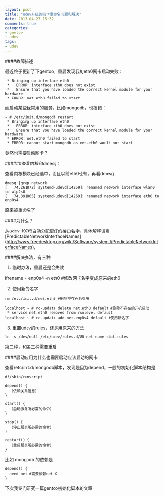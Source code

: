 ```yaml
---
layout: post
title: "udev升级的网卡重命名问题和解决"
date: 2013-04-27 15:32
comments: true
categories: 
- gentoo
- udev
tags:
- udev
---
```


####故障描述

最近终于更新了下gentoo，重启发现我的eth0网卡启动失败：

```
 * Bringing up interface eth0
 *   ERROR: interface eth0 does not exist
 *   Ensure that you have loaded the correct kernel module for your hardware
 * ERROR: net.eth0 failed to start
```
而启动某些我常用的服务，比如mongodb，也报错：

```
~ # /etc/init.d/mongodb restart
 * Bringing up interface eth0
 *   ERROR: interface eth0 does not exist
 *   Ensure that you have loaded the correct kernel module for your hardware
 * ERROR: net.eth0 failed to start
 * ERROR: cannot start mongodb as net.eth0 would not start
```

竟然也需要启动网卡？

######查看内核和dmesg：

查看内核模块已经选中，而且以前eth0也有，再看dmesg

```
dmesg |grep network 
[   74.261872] systemd-udevd[14259]: renamed network interface wlan0 to wlp2s0
[   74.391865] systemd-udevd[14259]: renamed network interface eth0 to enp0s4

```

原来被重命名了

####为什么？

从udev-197将自动分配更好的接口名字，具体解释请看[PredictableNetworkInterfaceNames]
(http://www.freedesktop.org/wiki/Software/systemd/PredictableNetworkInterfaceNames),

####解决办法，有三种

1. 临时办法，重启还是会失效

ifrename -i enp0s4 -n eth0 #修改网卡名字变成原来的eth0

2. 使用新的名字

```
rm /etc/init.d/net.eth0 #删除不存在的引用

localhost ~ # rc-update delete net.eth0 default #删除不存在的开机启动
 * service net.eth0 removed from runlevel default
localhost ~ # rc-update add net.enp0s4 default #使用新名字
```

3. 重置udev的rules，还是用原来的方法

```
ln -s /dev/null /etc/udev/rules.d/80-net-name-slot.rules
```

第二种，和第三种需要重启

####启动应用为什么也需要启动应该启动的网卡

查看/etc/init.d/mongodb脚本，发现是因为depend，一般的初始化脚本结构是

```
#!/sbin/runscript

depend() {
  （依赖关系信息）
}

start() {
  （启动服务所必需的命令）
}

stop() {
  （停止服务所必需的命令）
}

restart() {
  （重启服务所必需的命令）
}
```
比如 mongodb 的依赖是

```
depend() {
  need net #需要依赖net.X
}
```

下次我专门研究一篇gentoo初始化脚本的文章
